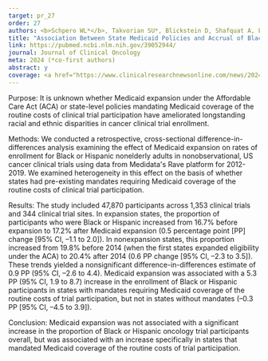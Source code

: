 ```yaml
---
target: pr_27
order: 27
authors: <b>Schpero WL*</b>, Takvorian SU*, Blickstein D, Shafquat A, Liu J, Chatterjee AK, Lamont EB, Chatterjee P
title: "Association Between State Medicaid Policies and Accrual of Black or Hispanic Patients to Cancer Clinical Trials"
link: https://pubmed.ncbi.nlm.nih.gov/39052944/
journal: Journal of Clinical Oncology
meta: 2024 (*co-first authors)
abstract: y
coverage: <a href="https://www.clinicalresearchnewsonline.com/news/2024/08/08/policy-change-alone-won-t-achieve-equity-in-clinical-trial-participation" target="_blank">Clinical Research News</a>, <a href="https://news.weill.cornell.edu/news/2024/07/medicaid-policies-increase-diverse-participation-in-cancer-clinical-trials" target="_blank">Weill Cornell</a>
---
```

Purpose: It is unknown whether Medicaid expansion under the Affordable Care Act (ACA) or state-level policies mandating Medicaid coverage of the routine costs of clinical trial participation have ameliorated longstanding racial and ethnic disparities in cancer clinical trial enrollment.

Methods: We conducted a retrospective, cross-sectional difference-in-differences analysis examining the effect of Medicaid expansion on rates of enrollment for Black or Hispanic nonelderly adults in nonobservational, US cancer clinical trials using data from Medidata's Rave platform for 2012-2019. We examined heterogeneity in this effect on the basis of whether states had pre-existing mandates requiring Medicaid coverage of the routine costs of clinical trial participation.

Results: The study included 47,870 participants across 1,353 clinical trials and 344 clinical trial sites. In expansion states, the proportion of participants who were Black or Hispanic increased from 16.7% before expansion to 17.2% after Medicaid expansion (0.5 percentage point [PP] change [95% CI, –1.1 to 2.0]). In nonexpansion states, this proportion increased from 19.8% before 2014 (when the first states expanded eligibility under the ACA) to 20.4% after 2014 (0.6 PP change [95% CI, –2.3 to 3.5]). These trends yielded a nonsignificant difference-in-differences estimate of 0.9 PP (95% CI, –2.6 to 4.4). Medicaid expansion was associated with a 5.3 PP (95% CI, 1.9 to 8.7) increase in the enrollment of Black or Hispanic participants in states with mandates requiring Medicaid coverage of the routine costs of trial participation, but not in states without mandates (–0.3 PP [95% CI, –4.5 to 3.9]).

Conclusion: Medicaid expansion was not associated with a significant increase in the proportion of Black or Hispanic oncology trial participants overall, but was associated with an increase specifically in states that mandated Medicaid coverage of the routine costs of trial participation.